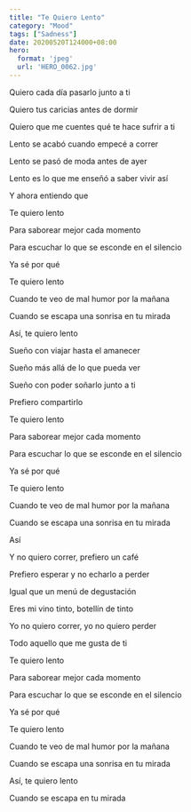 ```yaml
---
title: "Te Quiero Lento"
category: "Mood"
tags: ["Sadness"]
date: 20200520T124000+08:00
hero:
  format: 'jpeg'
  url: 'HERO_0062.jpg'
---
```

Quiero cada día pasarlo junto a ti

Quiero tus caricias antes de dormir

Quiero que me cuentes qué te hace sufrir a ti

Lento se acabó cuando empecé a correr

Lento se pasó de moda antes de ayer

Lento es lo que me enseñó a saber vivir así

Y ahora entiendo que

Te quiero lento

Para saborear mejor cada momento

Para escuchar lo que se esconde en el silencio

Ya sé por qué

Te quiero lento

Cuando te veo de mal humor por la mañana

Cuando se escapa una sonrisa en tu mirada

Así, te quiero lento

Sueño con viajar hasta el amanecer

Sueño más allá de lo que pueda ver

Sueño con poder soñarlo junto a ti

Prefiero compartirlo

Te quiero lento

Para saborear mejor cada momento

Para escuchar lo que se esconde en el silencio

Ya sé por qué

Te quiero lento

Cuando te veo de mal humor por la mañana

Cuando se escapa una sonrisa en tu mirada

Así

Y no quiero correr, prefiero un café

Prefiero esperar y no echarlo a perder

Igual que un menú de degustación

Eres mi vino tinto, botellín de tinto

Yo no quiero correr, yo no quiero perder

Todo aquello que me gusta de ti

Te quiero lento

Para saborear mejor cada momento

Para escuchar lo que se esconde en el silencio

Ya sé por qué

Te quiero lento

Cuando te veo de mal humor por la mañana

Cuando se escapa una sonrisa en tu mirada

Así, te quiero lento

Cuando se escapa en tu mirada
